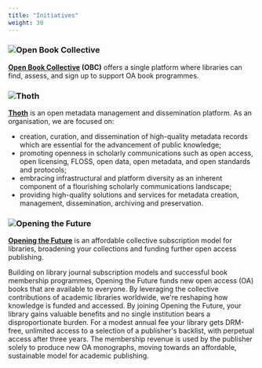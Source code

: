 ```yaml
---
title: "Initiatives"
weight: 30
---
```


### ![Open Book Collective](/logos/obc.png)

**[Open Book Collective](https://openbookcollective.org/) (OBC)** offers a single platform where libraries can find, assess, and sign up to support OA book programmes.

### ![Thoth](/logos/thoth.png)

**[Thoth](https://thoth.pub/)** is an open metadata management and dissemination platform. As an organisation, we are focused on:

* creation, curation, and dissemination of high-quality metadata records which are essential for the advancement of public knowledge;
* promoting openness in scholarly communications such as open access, open licensing, FLOSS, open data, open metadata, and open standards and protocols;
* embracing infrastructural and platform diversity as an inherent component of a flourishing scholarly communications landscape;
* providing high-quality solutions and services for metadata creation, management, dissemination, archiving and preservation.

### ![Opening the Future](/logos/obf.png)

**[Opening the Future](https://www.openingthefuture.net/)** is an affordable collective subscription model for libraries, broadening your collections and funding further open access publishing.

Building on library journal subscription models and successful book membership programmes, Opening the Future funds new open access (OA) books that are available to everyone. By leveraging the collective contributions of academic libraries worldwide, we're reshaping how knowledge is funded and accessed. By joining Opening the Future, your library gains valuable benefits and no single institution bears a disproportionate burden. For a modest annual fee your library gets DRM-free, unlimited access to a selection of a publisher's backlist, with perpetual access after three years. The membership revenue is used by the publisher solely to produce new OA monographs, moving towards an affordable, sustainable model for academic publishing.